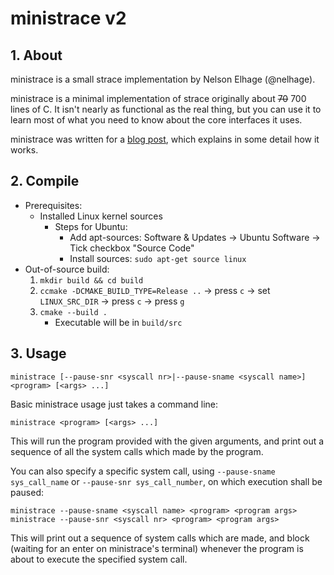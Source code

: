 # ministrace v2

## 1. About
ministrace is a small strace implementation by Nelson Elhage
(@nelhage).

ministrace is a minimal implementation of strace originally about ~~70~~ 700
lines of C. It isn't nearly as functional as the real thing, but you
can use it to learn most of what you need to know about the core
interfaces it uses.

ministrace was written for a [blog post][1], which explains in some
detail how it works.

[1]: http://blog.nelhage.com/2010/08/write-yourself-an-strace-in-70-lines-of-code/


## 2. Compile
* Prerequisites:
  * Installed Linux kernel sources
    * Steps for Ubuntu:
      * Add apt-sources: Software & Updates &rarr; Ubuntu Software &rarr; Tick checkbox "Source Code"
      * Install sources: `sudo apt-get source linux`
* Out-of-source build:
  1. `mkdir build && cd build`
  2. `ccmake -DCMAKE_BUILD_TYPE=Release ..` &rarr; press `c` &rarr; set `LINUX_SRC_DIR` &rarr; press `c` &rarr; press `g`
  3. `cmake --build .`
      * Executable will be in `build/src`

## 3. Usage
```ministrace [--pause-snr <syscall nr>|--pause-sname <syscall name>] <program> [<args> ...]```

Basic ministrace usage just takes a command line:

```ministrace <program> [<args> ...]```

This will run the program provided with the given arguments, and print
out a sequence of all the system calls which made by the program.

You can also specify a specific system call, using `--pause-sname sys_call_name`
or `--pause-snr sys_call_number`, on which execution shall be paused:

```
ministrace --pause-sname <syscall name> <program> <program args>
ministrace --pause-snr <syscall nr> <program> <program args>
```

This will print out a sequence of system calls which are made, and
block (waiting for an enter on ministrace's terminal) whenever the
program is about to execute the specified system call.
